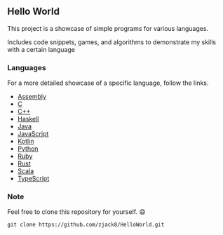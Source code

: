 ## Hello World

This project is a showcase of simple programs for various languages.

Includes code snippets, games, and algorithms to demonstrate my skills with a certain language

### Languages

For a more detailed showcase of a specific language, follow the links.

- [Assembly](Assembly/README.md)
- [C](C/README.md)
- [C++](C++/README.md)
- [Haskell](Haskell/README.md)
- [Java](Java/README.md)
- [JavaScript](JavaScript/README.md)
- [Kotlin](Kotlin/README.md)
- [Python](Python/README.md)
- [Ruby](Ruby/README.md)
- [Rust](Rust/README.md)
- [Scala](Scala/README.md)
- [TypeScript](TypeScript/README.md)

### Note
Feel free to clone this repository for yourself. :smile:

````
git clone https://github.com/zjack8/HelloWorld.git 
````
